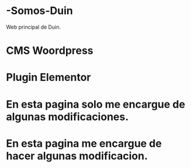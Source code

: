 # -Somos-Duin
Web principal de Duin. 
# CMS Woordpress
# Plugin Elementor
# En esta pagina solo me encargue de algunas modificaciones.
# En esta pagina me encargue de hacer algunas modificacion. 
